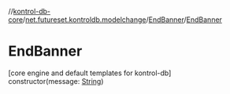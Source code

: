 //[kontrol-db-core](../../../index.md)/[net.futureset.kontroldb.modelchange](../index.md)/[EndBanner](index.md)/[EndBanner](-end-banner.md)

# EndBanner

[core engine and default templates for kontrol-db]\
constructor(message: [String](https://kotlinlang.org/api/latest/jvm/stdlib/kotlin/-string/index.html))
